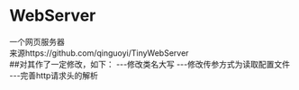 # WebServer
 一个网页服务器<br>
 来源https://github.com/qinguoyi/TinyWebServer<br>
 ##对其作了一定修改，如下：
  ---修改类名大写
  ---修改传参方式为读取配置文件
  ---完善http请求头的解析